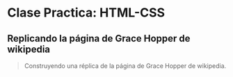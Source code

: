 # Clase Practica: HTML-CSS
## Replicando la página de Grace Hopper de wikipedia
> Construyendo una réplica de la página  de Grace Hopper de wikipedia.
